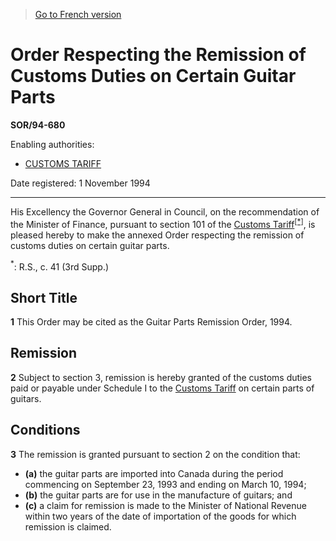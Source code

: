 > [Go to French version](/fr/Règlements/Décrets,%20ordonnances%20et%20règlements%20statutaires/94/680.md)

# Order Respecting the Remission of Customs Duties on Certain Guitar Parts

**SOR/94-680**

Enabling authorities: 
- [CUSTOMS TARIFF](/en/Acts/Statutes%20of%20Canada/1997/c.%2036.md)

Date registered: 1 November 1994

----------

His Excellency the Governor General in Council, on the recommendation of the Minister of Finance, pursuant to section 101 of the [Customs Tariff](/en/Acts/Statutes%20of%20Canada/1997/c.%2036.md)<sup><a href='#fn_SOR-94-680_e_hq_6306'>[*]</a></sup>, is pleased hereby to make the annexed Order respecting the remission of customs duties on certain guitar parts.

<a name='fn_SOR-94-680_e_hq_6306'><sup>*</sup></a>: R.S., c. 41 (3rd Supp.)<br />




## Short Title


**1** This Order may be cited as the Guitar Parts Remission Order, 1994.




## Remission


**2** Subject to section 3, remission is hereby granted of the customs duties paid or payable under Schedule I to the [Customs Tariff](/en/Acts/Statutes%20of%20Canada/1997/c.%2036.md) on certain parts of guitars.




## Conditions


**3** The remission is granted pursuant to section 2 on the condition that:
- **(a)** the guitar parts are imported into Canada during the period commencing on September 23, 1993 and ending on March 10, 1994;
- **(b)** the guitar parts are for use in the manufacture of guitars; and
- **(c)** a claim for remission is made to the Minister of National Revenue within two years of the date of importation of the goods for which remission is claimed.


